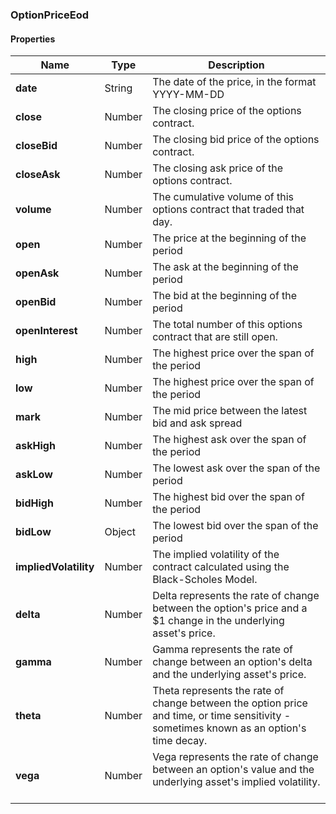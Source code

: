 
[//]: # (CLASS:OptionPriceEod)

[//]: # (KIND:object)

### OptionPriceEod

#### Properties

[//]: # (START_DEFINITION)

Name | Type | Description
------------ | ------------- | -------------
**date** | String | The date of the price, in the format YYYY-MM-DD &nbsp;
**close** | Number | The closing price of the options contract. &nbsp;
**closeBid** | Number | The closing bid price of the options contract. &nbsp;
**closeAsk** | Number | The closing ask price of the options contract. &nbsp;
**volume** | Number | The cumulative volume of this options contract that traded that day. &nbsp;
**open** | Number | The price at the beginning of the period &nbsp;
**openAsk** | Number | The ask at the beginning of the period &nbsp;
**openBid** | Number | The bid at the beginning of the period &nbsp;
**openInterest** | Number | The total number of this options contract that are still open. &nbsp;
**high** | Number | The highest price over the span of the period &nbsp;
**low** | Number | The highest price over the span of the period &nbsp;
**mark** | Number | The mid price between the latest bid and ask spread &nbsp;
**askHigh** | Number | The highest ask over the span of the period &nbsp;
**askLow** | Number | The lowest ask over the span of the period &nbsp;
**bidHigh** | Number | The highest bid over the span of the period &nbsp;
**bidLow** | Object | The lowest bid over the span of the period &nbsp;
**impliedVolatility** | Number | The implied volatility of the contract calculated using the Black-Scholes Model. &nbsp;
**delta** | Number | Delta represents the rate of change between the option&#39;s price and a $1 change in the underlying asset&#39;s price. &nbsp;
**gamma** | Number | Gamma represents the rate of change between an option&#39;s delta and the underlying asset&#39;s price. &nbsp;
**theta** | Number | Theta represents the rate of change between the option price and time, or time sensitivity - sometimes known as an option&#39;s time decay. &nbsp;
**vega** | Number | Vega represents the rate of change between an option&#39;s value and the underlying asset&#39;s implied volatility. &nbsp;

[//]: # (END_DEFINITION)





